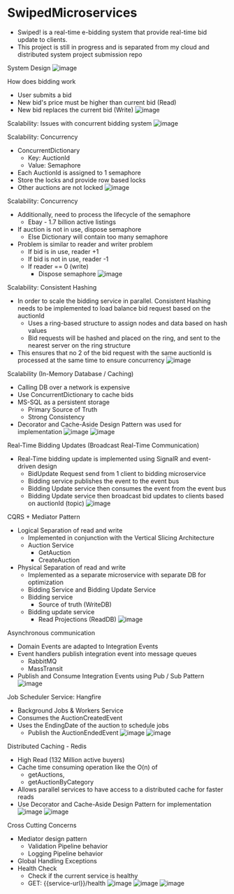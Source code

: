 # SwipedMicroservices
- Swiped! is a real-time e-bidding system that provide real-time bid update to clients.
- This project is still in progress and is separated from my cloud and distributed system project submission repo

System Design
![image](https://github.com/user-attachments/assets/33910cb9-3c22-403c-aa75-dc91839fdd0d)

How does bidding work
- User submits a bid
- New bid's price must be higher than current bid (Read)
- New bid replaces the current bid (Write)
![image](https://github.com/user-attachments/assets/a12d3889-53a5-43ce-a645-26b6e92306b9)

Scalability: Issues with concurrent bidding system
![image](https://github.com/user-attachments/assets/177de970-40e1-4565-9444-c552b32bbe28)

Scalability: Concurrency
- ConcurrentDictionary
   - Key: AuctionId 
   - Value: Semaphore
- Each AuctionId is assigned to 1 semaphore
- Store the locks and provide row based locks
- Other auctions are not locked
![image](https://github.com/user-attachments/assets/474161bb-e929-41b8-9c5e-d11f9873c378)

Scalability: Concurrency
- Additionally, need to process the lifecycle of the semaphore 
   - Ebay - 1.7 billion active listings
- If auction is not in use, dispose semaphore 
   - Else Dictionary will contain too many semaphore 
- Problem is similar to reader and writer problem
   - If bid is in use, reader +1 
   - If bid is not in use, reader -1
   - If reader == 0 (write)
      - Dispose semaphore
![image](https://github.com/user-attachments/assets/b8ce8266-fc61-463d-bf74-1b4e13633459)

Scalability: Consistent Hashing
- In order to scale the bidding service in parallel. Consistent Hashing needs to be implemented to load balance bid request based on the auctionId
   - Uses a ring-based structure to assign nodes and data based on hash values
   - Bid requests will be hashed and placed on the ring, and sent to the nearest server on the ring structure
- This ensures that no 2 of the bid request with the same auctionId is processed at the same time to ensure concurrency
![image](https://github.com/user-attachments/assets/b488b09a-8db3-4823-96cb-9d100582247b)

Scalability (In-Memory Database / Caching)
- Calling DB over a network is expensive
- Use ConcurrentDictionary to cache bids
- MS-SQL as a persistent storage
   - Primary Source of Truth
   - Strong Consistency
- Decorator and Cache-Aside Design Pattern was used for implementation
![image](https://github.com/user-attachments/assets/352f631b-e4b5-4fa6-ad1d-468c851635d7)
![image](https://github.com/user-attachments/assets/b404196f-e55d-4dd0-a99f-90e1d2bc7605)

Real-Time Bidding Updates (Broadcast Real-Time Communication)
- Real-Time bidding update is implemented using SignalR and event-driven design
   - BidUpdate Request send from 1 client to bidding microservice
   - Bidding service publishes the event to the event bus
   - Bidding Update service then consumes the event from the event bus
   - Bidding Update service then broadcast bid updates to clients based on auctionId (topic)
![image](https://github.com/user-attachments/assets/554ec7da-15a3-4af7-8e62-efe02763d631)

CQRS + Mediator Pattern
- Logical Separation of read and write
   - Implemented in conjunction with the Vertical Slicing Architecture
   - Auction Service
      - GetAuction
      - CreateAuction
- Physical Separation of read and write
   - Implemented as a separate microservice with separate DB for optimization
   - Bidding Service and Bidding Update Service
   - Bidding service 
      - Source of truth (WriteDB)
   - Bidding update service
      - Read Projections (ReadDB)
![image](https://github.com/user-attachments/assets/59aa23ef-aeb0-4285-a76d-88e63b7c209a)

Asynchronous communication
- Domain Events are adapted to Integration Events
- Event handlers publish integration event into message queues
   - RabbitMQ
   - MassTransit
- Publish and Consume Integration Events using Pub / Sub Pattern
![image](https://github.com/user-attachments/assets/d6e84098-4bdf-4a25-83a3-28dbee5b7da3)

Job Scheduler Service: Hangfire
- Background Jobs & Workers Service
- Consumes the AuctionCreatedEvent
- Uses the EndingDate of the auction to schedule jobs
   - Publish the AuctionEndedEvent
![image](https://github.com/user-attachments/assets/bf6f4bda-321e-46f4-85ca-36079f0cf3f4)
![image](https://github.com/user-attachments/assets/27fa3d16-8265-46f9-9d1c-f15c5700a472)

Distributed Caching - Redis
- High Read (132 Million active buyers)
- Cache time consuming operation like the O(n) of 
   - getAuctions, 
   - getAuctionByCategory
- Allows parallel services to have access to a distributed cache for faster reads
- Use Decorator and Cache-Aside Design Pattern for implementation
![image](https://github.com/user-attachments/assets/5ea1e6ad-9f28-4285-be6d-9fa309fc2ef9)
![image](https://github.com/user-attachments/assets/427bf395-c79c-491e-a650-8aaf5d0386cd)

Cross Cutting Concerns
- Mediator design pattern
   - Validation Pipeline behavior
   - Logging Pipeline behavior
- Global Handling Exceptions
- Health Check
   - Check if the current service is healthy
   - GET: {{service-url}}/health
![image](https://github.com/user-attachments/assets/078c31d9-0d63-4818-93b1-7aab717864cc)
![image](https://github.com/user-attachments/assets/829fa8d3-462f-4497-86d1-e4dd5257a725)
![image](https://github.com/user-attachments/assets/deb493d2-9c6b-4329-942e-b6ba9dfaf554)








